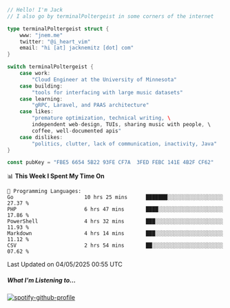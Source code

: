 ```go
// Hello! I'm Jack
// I also go by terminalPoltergeist in some corners of the internet

type terminalPoltergeist struct {
    www: "jnem.me"
    twitter: "@i_heart_vim"
    email: "hi [at] jacknemitz [dot] com"
}

switch terminalPoltergeist {
    case work:
        "Cloud Engineer at the University of Minnesota"
    case building:
        "tools for interfacing with large music datasets"
    case learning:
        "gRPC, Laravel, and PAAS architecture"
    case likes:
        "premature optimization, technical writing, \
        independent web-design, TUIs, sharing music with people, \
        coffee, well-documented apis"
    case dislikes:
        "politics, clutter, lack of communication, inactivity, Java"
}

const pubKey = "FBE5 6654 5B22 93FE CF7A  3FED FEBC 141E 4B2F CF62"
```

<!--START_SECTION:waka-->
📊 **This Week I Spent My Time On** 

```text
💬 Programming Languages: 
Go                       10 hrs 25 mins      ███████░░░░░░░░░░░░░░░░░░   27.37 % 
PHP                      6 hrs 47 mins       ████░░░░░░░░░░░░░░░░░░░░░   17.86 % 
PowerShell               4 hrs 32 mins       ███░░░░░░░░░░░░░░░░░░░░░░   11.93 % 
Markdown                 4 hrs 14 mins       ███░░░░░░░░░░░░░░░░░░░░░░   11.12 % 
CSV                      2 hrs 54 mins       ██░░░░░░░░░░░░░░░░░░░░░░░   07.62 % 
```


 Last Updated on 04/05/2025 00:55 UTC
<!--END_SECTION:waka-->

##### What I'm Listening to...

[![spotify-github-profile](https://jnem.me/listening-item?maxAge=2592000)](https://jnem.me/listening)
